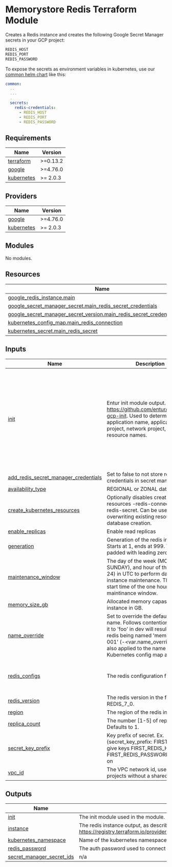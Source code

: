 # Memorystore Redis Terraform Module #

Creates a Redis instance and creates the following Google Secret Manager secrets in your GCP project:

```bash
REDIS_HOST
REDIS_PORT
REDIS_PASSWORD
```

To expose the secrets as environment variables in kubernetes, use our [common helm chart](https://github.com/entur/helm-charts/tree/main/charts/common) like this:

```yaml
common:
  ..
  ...
  .
  secrets:
    redis-credentials:
      - REDIS_HOST
      - REDIS_PORT
      - REDIS_PASSWORD
```

<!-- BEGIN_TF_DOCS -->
## Requirements

| Name | Version |
|------|---------|
| <a name="requirement_terraform"></a> [terraform](#requirement\_terraform) | >=0.13.2 |
| <a name="requirement_google"></a> [google](#requirement\_google) | >=4.76.0 |
| <a name="requirement_kubernetes"></a> [kubernetes](#requirement\_kubernetes) | >= 2.0.3 |

## Providers

| Name | Version |
|------|---------|
| <a name="provider_google"></a> [google](#provider\_google) | >=4.76.0 |
| <a name="provider_kubernetes"></a> [kubernetes](#provider\_kubernetes) | >= 2.0.3 |

## Modules

No modules.

## Resources

| Name | Type |
|------|------|
| [google_redis_instance.main](https://registry.terraform.io/providers/hashicorp/google/latest/docs/resources/redis_instance) | resource |
| [google_secret_manager_secret.main_redis_secret_credentials](https://registry.terraform.io/providers/hashicorp/google/latest/docs/resources/secret_manager_secret) | resource |
| [google_secret_manager_secret_version.main_redis_secret_credentials_version](https://registry.terraform.io/providers/hashicorp/google/latest/docs/resources/secret_manager_secret_version) | resource |
| [kubernetes_config_map.main_redis_connection](https://registry.terraform.io/providers/hashicorp/kubernetes/latest/docs/resources/config_map) | resource |
| [kubernetes_secret.main_redis_secret](https://registry.terraform.io/providers/hashicorp/kubernetes/latest/docs/resources/secret) | resource |

## Inputs

| Name | Description | Type | Default | Required |
|------|-------------|------|---------|:--------:|
| <a name="input_init"></a> [init](#input\_init) | Entur init module output. https://github.com/entur/terraform-gcp-init. Used to determine application name, application project, network project, labels, and resource names. | <pre>object({<br/>    app = object({<br/>      id         = string<br/>      name       = string<br/>      owner      = string<br/>      project_id = string<br/>    })<br/>    environment = string<br/>    networks = object({<br/>      project_id = string<br/>      vpc_id     = string<br/>    })<br/>    labels        = map(string)<br/>    is_production = bool<br/>  })</pre> | n/a | yes |
| <a name="input_add_redis_secret_manager_credentials"></a> [add\_redis\_secret\_manager\_credentials](#input\_add\_redis\_secret\_manager\_credentials) | Set to false to not store redis credentials in secret manager | `bool` | `true` | no |
| <a name="input_availability_type"></a> [availability\_type](#input\_availability\_type) | REGIONAL or ZONAL database. | `string` | `"REGIONAL"` | no |
| <a name="input_create_kubernetes_resources"></a> [create\_kubernetes\_resources](#input\_create\_kubernetes\_resources) | Optionally disables creating k8s resources -redis-connection and -redis-secret. Can be used to avoid overwriting existing resources on database creation. | `bool` | `true` | no |
| <a name="input_enable_replicas"></a> [enable\_replicas](#input\_enable\_replicas) | Enable read replicas | `bool` | `false` | no |
| <a name="input_generation"></a> [generation](#input\_generation) | Generation of the redis instance. Starts at 1, ends at 999. Will be padded with leading zeros. | `number` | `1` | no |
| <a name="input_maintenance_window"></a> [maintenance\_window](#input\_maintenance\_window) | The day of the week (MONDAY-SUNDAY), and hour of the day (0-24) in UTC to perform database instance maintenance. This is the start time of the one hour maintinance window. | <pre>object({<br/>    day  = string<br/>    hour = number<br/>  })</pre> | <pre>{<br/>  "day": "TUESDAY",<br/>  "hour": 0<br/>}</pre> | no |
| <a name="input_memory_size_gb"></a> [memory\_size\_gb](#input\_memory\_size\_gb) | Allocated memory capasitiy for the instance in GB. | `number` | `1` | no |
| <a name="input_name_override"></a> [name\_override](#input\_name\_override) | Set to override the default redis name. Follows contentions; setting it to 'foo' in dev will result in the redis being named 'mem-foo-dev-001' (<prefix>-<var.name\_override>-<env>-<generation>). Is also applied to the name of the Kubernetes config map and secret. | `string` | `null` | no |
| <a name="input_redis_configs"></a> [redis\_configs](#input\_redis\_configs) | The redis configuration flags. | `map(string)` | <pre>{<br/>  "activedefrag": "yes",<br/>  "maxmemory-policy": "allkeys-lfu"<br/>}</pre> | no |
| <a name="input_redis_version"></a> [redis\_version](#input\_redis\_version) | The redis version in the form REDIS\_7\_0. | `string` | `"REDIS_7_0"` | no |
| <a name="input_region"></a> [region](#input\_region) | The region of the redis instance. | `string` | `"europe-west1"` | no |
| <a name="input_replica_count"></a> [replica\_count](#input\_replica\_count) | The number [1-5] of replica nodes. Defaults to 1. | `number` | `1` | no |
| <a name="input_secret_key_prefix"></a> [secret\_key\_prefix](#input\_secret\_key\_prefix) | Key prefix of secret. Ex. {secret\_key\_prefix: FIRST\_} would give keys FIRST\_REDIS\_HOST, FIRST\_REDIS\_PASSWORD and so on | `string` | `""` | no |
| <a name="input_vpc_id"></a> [vpc\_id](#input\_vpc\_id) | The VPC network id, used for projects without a shared VPC. | `string` | `null` | no |

## Outputs

| Name | Description |
|------|-------------|
| <a name="output_init"></a> [init](#output\_init) | The init module used in the module. |
| <a name="output_instance"></a> [instance](#output\_instance) | The redis instance output, as described in https://registry.terraform.io/providers/hashicorp/google/latest/docs/resources/redis_instance. |
| <a name="output_kubernetes_namespace"></a> [kubernetes\_namespace](#output\_kubernetes\_namespace) | Name of the kubernetes namespace where the connection details configmap is deployed. |
| <a name="output_redis_password"></a> [redis\_password](#output\_redis\_password) | The auth password used to connect to the redis instance |
| <a name="output_secret_manager_secret_ids"></a> [secret\_manager\_secret\_ids](#output\_secret\_manager\_secret\_ids) | n/a |
<!-- END_TF_DOCS -->